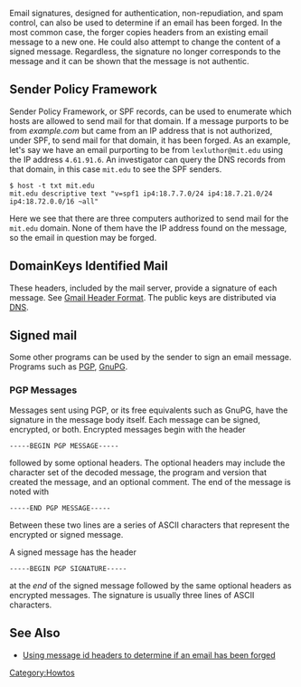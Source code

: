 Email signatures, designed for authentication, non-repudiation, and spam
control, can also be used to determine if an email has been forged. In
the most common case, the forger copies headers from an existing email
message to a new one. He could also attempt to change the content of a
signed message. Regardless, the signature no longer corresponds to the
message and it can be shown that the message is not authentic.

## Sender Policy Framework

Sender Policy Framework, or SPF records, can be used to enumerate which
hosts are allowed to send mail for that domain. If a message purports to
be from *example.com* but came from an IP address that is not
authorized, under SPF, to send mail for that domain, it has been forged.
As an example, let's say we have an email purporting to be from
`lexluthor@mit.edu` using the IP address `4.61.91.6`. An investigator
can query the DNS records from that domain, in this case `mit.edu` to
see the SPF senders.

    $ host -t txt mit.edu
    mit.edu descriptive text "v=spf1 ip4:18.7.7.0/24 ip4:18.7.21.0/24  ip4:18.72.0.0/16 ~all"

Here we see that there are three computers authorized to send mail for
the `mit.edu` domain. None of them have the IP address found on the
message, so the email in question may be forged.

## DomainKeys Identified Mail

These headers, included by the mail server, provide a signature of each
message. See [Gmail Header Format](Gmail_Header_Format "wikilink"). The
public keys are distributed via [DNS](Domain_Name_System "wikilink").

## Signed mail

Some other programs can be used by the sender to sign an email message.
Programs such as [PGP](PGP "wikilink"), [GnuPG](GnuPG "wikilink").

### PGP Messages

Messages sent using PGP, or its free equivalents such as GnuPG, have the
signature in the message body itself. Each message can be signed,
encrypted, or both. Encrypted messages begin with the header

    -----BEGIN PGP MESSAGE-----

followed by some optional headers. The optional headers may include the
character set of the decoded message, the program and version that
created the message, and an optional comment. The end of the message is
noted with

    -----END PGP MESSAGE-----

Between these two lines are a series of ASCII characters that represent
the encrypted or signed message.

A signed message has the header

    -----BEGIN PGP SIGNATURE-----

at the *end* of the signed message followed by the same optional headers
as encrypted messages. The signature is usually three lines of ASCII
characters.

## See Also

- [Using message id headers to determine if an email has been
  forged](Using_message_id_headers_to_determine_if_an_email_has_been_forged "wikilink")

[Category:Howtos](Category:Howtos "wikilink")